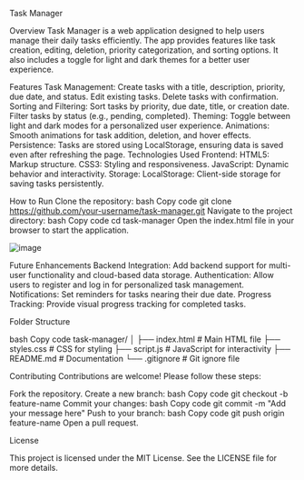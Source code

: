 Task Manager

Overview
Task Manager is a web application designed to help users manage their daily tasks efficiently. The app provides features like task creation, editing, deletion, priority categorization, and sorting options. It also includes a toggle for light and dark themes for a better user experience.

Features
Task Management:
Create tasks with a title, description, priority, due date, and status.
Edit existing tasks.
Delete tasks with confirmation.
Sorting and Filtering:
Sort tasks by priority, due date, title, or creation date.
Filter tasks by status (e.g., pending, completed).
Theming:
Toggle between light and dark modes for a personalized user experience.
Animations:
Smooth animations for task addition, deletion, and hover effects.
Persistence:
Tasks are stored using LocalStorage, ensuring data is saved even after refreshing the page.
Technologies Used
Frontend:
HTML5: Markup structure.
CSS3: Styling and responsiveness.
JavaScript: Dynamic behavior and interactivity.
Storage:
LocalStorage: Client-side storage for saving tasks persistently.

How to Run
Clone the repository:
bash
Copy code
git clone https://github.com/your-username/task-manager.git
Navigate to the project directory:
bash
Copy code
cd task-manager
Open the index.html file in your browser to start the application.

![image](https://github.com/user-attachments/assets/06d5add5-e25b-415d-a541-74b41b6f7503)

Future Enhancements
Backend Integration:
Add backend support for multi-user functionality and cloud-based data storage.
Authentication:
Allow users to register and log in for personalized task management.
Notifications:
Set reminders for tasks nearing their due date.
Progress Tracking:
Provide visual progress tracking for completed tasks.


Folder Structure

bash
Copy code
task-manager/
│
├── index.html        # Main HTML file
├── styles.css        # CSS for styling
├── script.js         # JavaScript for interactivity
├── README.md         # Documentation
└── .gitignore        # Git ignore file


Contributing
Contributions are welcome! Please follow these steps:


Fork the repository.
Create a new branch:
bash
Copy code
git checkout -b feature-name
Commit your changes:
bash
Copy code
git commit -m "Add your message here"
Push to your branch:
bash
Copy code
git push origin feature-name
Open a pull request.


License


This project is licensed under the MIT License. See the LICENSE file for more details.
